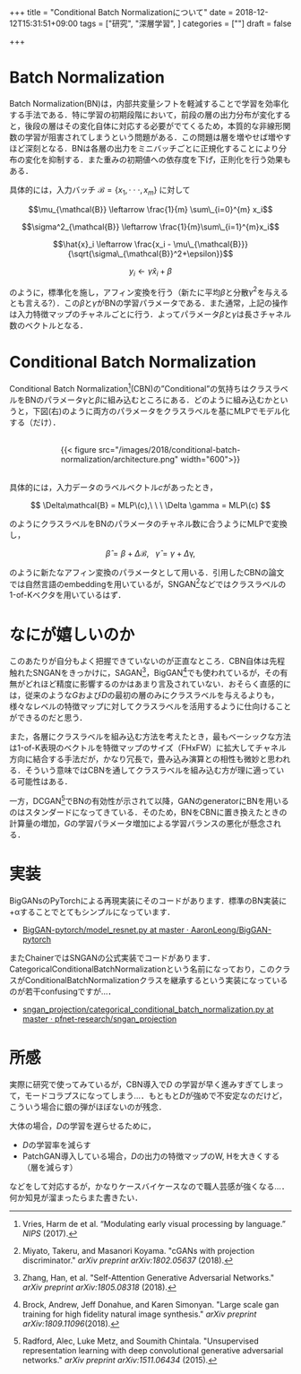 +++
title = "Conditional Batch Normalizationについて"
date = 2018-12-12T15:31:51+09:00
tags = ["研究", "深層学習", ]
categories = [""]
draft = false

+++

# Batch Normalization

Batch Normalization(BN)は，内部共変量シフトを軽減することで学習を効率化する手法である．特に学習の初期段階において，前段の層の出力分布が変化すると，後段の層はその変化自体に対応する必要がでてくるため，本質的な非線形関数の学習が阻害されてしまうという問題がある．この問題は層を増やせば増やすほど深刻となる．BNは各層の出力をミニバッチごとに正規化することにより分布の変化を抑制する．また重みの初期値への依存度を下げ，正則化を行う効果もある．



具体的には，入力バッチ $\mathcal{B}= \{x_1,\cdot\cdot\cdot,x_m \}$ に対して


$$\mu_{\mathcal{B}} \leftarrow \frac{1}{m} \sum\_{i=0}^{m} x_i$$

$$\sigma^2_{\mathcal{B}} \leftarrow \frac{1}{m}\sum\_{i=1}^{m}x_i$$

$$\hat{x}_i \leftarrow \frac{x_i - \mu\_{\mathcal{B}}}{\sqrt{\sigma\_{\mathcal{B}}^2+\epsilon}}$$

$$y_i \leftarrow \gamma\hat{x}_i + \beta$$


のように，標準化を施し，アフィン変換を行う（新たに平均$\beta$と分散$\gamma^2$を与えるとも言える?）．この$\beta$と$\gamma$がBNの学習パラメータである．また通常，上記の操作は入力特徴マップのチャネルごとに行う．よってパラメータ$\beta$と$\gamma$は長さチャネル数のベクトルとなる．



# Conditional Batch Normalization

Conditional Batch Normalization[^cbn]\(CBN)の”Conditional”の気持ちはクラスラベルをBNのパラメータ$\gamma$と$\beta$に組み込むところにある．どのように組み込むかというと，下図(右)のように両方のパラメータをクラスラベルを基にMLPでモデル化する（だけ）．


<br>
<center>
{{< figure src="/images/2018/conditional-batch-normalization/architecture.png" width="600">}}
</center>
<br>


具体的には，入力データのラベルベクトル$c$があったとき，

$$ \Delta\mathcal{B} = MLP\(c),\ \ \ \Delta \gamma = MLP\(c) $$

のようにクラスラベルをBNのパラメータのチャネル数に合うようにMLPで変換し，

$$ \hat{\beta} = \beta + \Delta\mathcal{B},\ \ \ \hat{\gamma} = \gamma + \Delta\mathcal{\gamma},$$

のように新たなアフィン変換のパラメータとして用いる．引用したCBNの論文では自然言語のembeddingを用いているが，SNGAN[^sngan]などではクラスラベルの1-of-Kベクタを用いているはず．



# なにが嬉しいのか

このあたりが自分もよく把握できていないのが正直なところ．CBN自体は先程触れたSNGANをきっかけに，SAGAN[^sagan]，BigGAN[^biggan]でも使われているが，その有無がどれほど精度に影響するのかはあまり言及されていない．おそらく直感的には，従来のような$G$および$D$の最初の層のみにクラスラベルを与えるよりも，様々なレベルの特徴マップに対してクラスラベルを活用するように仕向けることができるのだと思う．

また，各層にクラスラベルを組み込む方法を考えたとき，最もベーシックな方法は1-of-K表現のベクトルを特徴マップのサイズ（FHxFW）に拡大してチャネル方向に結合する手法だが，かなり冗長で，畳み込み演算との相性も微妙と思われる．そういう意味ではCBNを通してクラスラベルを組み込む方が理に適っている可能性はある．

一方，DCGAN[^dcgan]でBNの有効性が示されて以降，GANのgeneratorにBNを用いるのはスタンダードになってきている．そのため，BNをCBNに置き換えたときの計算量の増加，$G$の学習パラメータ増加による学習バランスの悪化が懸念される．

# 実装

BigGANsのPyTorchによる再現実装にそのコードがあります．標準のBN実装に+αすることでとてもシンプルになっています．

- [BigGAN-pytorch/model_resnet.py at master · AaronLeong/BigGAN-pytorch](https://github.com/AaronLeong/BigGAN-pytorch/blob/4cbad24f7b49bf55f2b1b6aa8451b2db495b707c/model_resnet.py#L123)

またChainerではSNGANの公式実装でコードがあります．CategoricalConditionalBatchNormalizationという名前になっており，このクラスがConditionalBatchNormalizationクラスを継承するという実装になっているのが若干confusingですが…．

- [sngan_projection/categorical_conditional_batch_normalization.py at master · pfnet-research/sngan_projection](https://github.com/pfnet-research/sngan_projection/blob/e84b1a5f604de5fec268f37c3f26478e80b7f475/source/links/categorical_conditional_batch_normalization.py#L16)


# 所感

実際に研究で使ってみているが，CBN導入で$D$ の学習が早く進みすぎてしまって，モードコラプスになってしまう…．もともと$D$が強めで不安定なのだけど，こういう場合に銀の弾がほぼないのが残念．

大体の場合，$D$の学習を遅らせるために，

- $D$の学習率を減らす
- PatchGAN導入している場合，$D$の出力の特徴マップのW, Hを大きくする（層を減らす）

などをして対応するが，かなりケースバイケースなので職人芸感が強くなる…．何か知見が溜まったらまた書きたい．


[^cbn]: Vries, Harm de et al. “Modulating early visual processing by language.” *NIPS* (2017).
[^sngan]: Miyato, Takeru, and Masanori Koyama. "cGANs with projection discriminator." *arXiv preprint arXiv:1802.05637* (2018).
[^sagan]: Zhang, Han, et al. "Self-Attention Generative Adversarial Networks." *arXiv preprint arXiv:1805.08318* (2018).
[^biggan]: Brock, Andrew, Jeff Donahue, and Karen Simonyan. "Large scale gan training for high fidelity natural image synthesis." *arXiv preprint arXiv:1809.11096*(2018).
[^dcgan]: Radford, Alec, Luke Metz, and Soumith Chintala. "Unsupervised representation learning with deep convolutional generative adversarial networks." *arXiv preprint arXiv:1511.06434* (2015).
